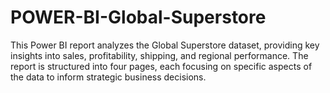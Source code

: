 # POWER-BI-Global-Superstore
This Power BI report analyzes the Global Superstore dataset, providing key insights into sales, profitability, shipping, and regional performance. The report is structured into four pages, each focusing on specific aspects of the data to inform strategic business decisions.
